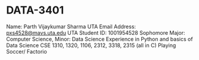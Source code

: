 # DATA-3401
Name: Parth Vijaykumar Sharma
UTA Email Address: pxs4528@mavs.uta.edu
UTA Student ID: 1001954528
Sophomore
Major: Computer Science, Minor: Data Science
Experience in Python and basics of Data Science
CSE 1310, 1320, 1106, 2312, 3318, 2315 (all in C)
Playing Soccer/ Factorio
